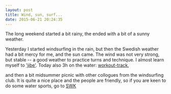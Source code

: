 ```yaml
---
layout: post
title: Wind, sun, surf...
date: 2015-06-21 20:24:35
---
```


The long weekend started a bit rainy, the ended with a bit
of a sunny weather.

Yesterday I started windsurfing in the rain, but then the
Swedish weather had a bit mercy for me, and the sun came.
The wind was not very strong, but stable -- a good weather
to practice turns and technique. I almost learn myself to
['jibe'](https://www.youtube.com/watch?v=XecVsTGLXTk). Today also 3h on the water:
[workout-track](http://www.sports-tracker.com/workout/przemekrz/5586d973e4b094b774fc6265),

and then a bit midsummer picnic with other collogues from the
windsurfing club. It is quite a nice place and the people
are friendly, so if you are keen to do some water sports, go
to [SWK](http://www.swk.se/)
